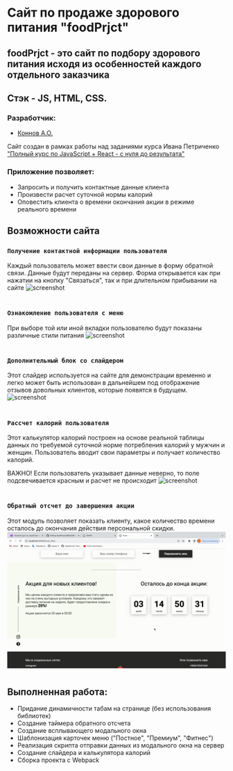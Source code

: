 # Сайт по продаже здорового питания "foodPrjct"
## foodPrjct - это сайт по подбору здорового питания исходя из особенностей каждого отдельного заказчика
## Стэк - JS, HTML, CSS. 
### Разработчик:
- [Коннов А.О.](https://github.com/AlekFletch)

Сайт создан в рамках работы над заданиями курса Ивана Петриченко ["Полный курс по JavaScript + React - с нуля до результата"](https://www.udemy.com/course/javascript_full/)

### Приложение позволяет:
- Запросить и получить контактные данные клиента
- Произвести расчет суточной нормы калорий
- Оповестить клиента о времени окончания акции в режиме реального времени

## Возможности сайта
### `Получение контактной информации пользователя`
Каждый пользователь может ввести свои данные в форму обратной связи. Данные будут переданы на сервер. Форма открывается как при нажатии на кнопку "Связаться", так и при длительном прибывании на сайте
![screenshot](gifs/contactForm.gif)
#
### `Ознакомление пользователя с меню`
При выборе той или иной вкладки пользователю будут показаны различные стили питания
![screenshot](gifs/foodsSlider.gif)
#
### `Дополнительный блок со слайдером`
Этот слайдер используется на сайте для демонстрации временно и легко может быть использован в дальнейшем под отображение отзывов довольных клиентов, которые появятся в будущем.
![screenshot](gifs/slider.gif)
#
### `Рассчет калорий пользователя`
Этот калькулятор калорий построен на основе реальной таблицы данных по требуемой суточной норме потребления калорий у мужчин и женщин. Пользователь вводит свои параметры и получает количество калорий. 

ВАЖНО! Если пользователь указывает данные неверно, то поле подсвечивается красным и расчет не происходит
![screenshot](gifs/caloriesCounter.gif)
#
### `Обратный отсчет до завершения акции`
Этот модуль позволяет показать клиенту, какое количество времени осталось до окончания действия персональной скидки.
![screenshot](gifs/countDown.gif)
#
## Выполненная работа:
- Придание динамичности табам на странице (без использования библиотек)
- Создание таймера обратного отсчета
- Создание всплывающего модального окна
- Шаблонизация карточек меню ("Постное", "Премиум", "Фитнес")
- Реализация скрипта отправки данных из модального окна на сервер
- Создание слайдера и калькулятора калорий
- Сборка проекта с Webpack
